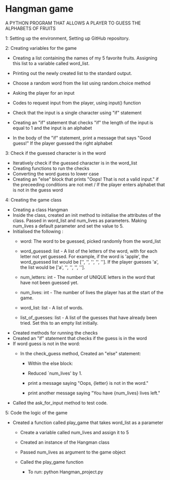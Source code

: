 # Hangman game

A PYTHON PROGRAM THAT ALLOWS A PLAYER TO GUESS THE ALPHABETS OF FRUITS

 1: Setting up the environment, Setting  up  GitHub repository.


 2: Creating variables for the game

  * Creating a list containing the names of my 5 favorite fruits. Assigning this list to a variable called word_list.
  * Printing out the newly created list to the standard output.

  * Choose a random word from the list using random.choice method
  * Asking the player for an input 
  * Codes to request input from the player, using input() function

  * Check that the input is a single character using "if" statement
  * Creating an "if" statement that checks "if" the length of the input is equal to 1 and the input is an alphabet
  * In the body of the "if" statement, print a message that says "Good guess!" If the player guessed the right alphabet
  

3: Check if the guessed character is in the word

  * Iteratively check if the guessed character is in the word_list
  * Creating functions to run the checks
  * Converting the word guess to lower case
  * Creating an "else" block that prints "Oops! That is not a valid input." if the preceeding conditions are not met /  If the player enters alphabet that is not in the guess word
  
  

4: Creating the game class
  
  * Creating a class Hangman
  * Inside the class, created an init method to initialise the attributes of the class. Passed in word_list and num_lives as parameters. Making num_lives a default parameter and set the value to 5.
  * Initialised the following : 
     * word: The word to be guessed, picked randomly from the word_list

     * word_guessed: list - A list of the letters of the word, with for each letter not yet guessed. For example, if the word is 'apple', the word_guessed list would be ['', '', '', '', '']. 
      If the player guesses    'a', the list would be ['a', '', '', '', ''].

     * num_letters: int - The number of UNIQUE letters in the word that have not been guessed yet.

     * num_lives: int - The number of lives the player has at the start of the game.

     * word_list: list - A list of words.

     * list_of_guesses: list - A list of the guesses that have already been tried. Set this to an empty list initially.
  * Created methods for running the checks
  * Created an "if" statement that checks if the guess is in the word
  * If word guess is not in the word:
    * In the check_guess method, Created an "else" statement:

      * Within the else block:

      * Reduced `num_lives' by 1.

      * print a message saying "Oops, {letter} is not in the word."

      * print another message saying "You have {num_lives} lives left."
  * Called the ask_for_input method to test code.

5: Code the logic of the game
  * Created a function called play_game that takes word_list as a parameter
    * Create a variable called num_lives and assign it to 5

    *  Created an instance of the Hangman class

    * Passed  num_lives as argument to the game object
    * Called the play_game function
       * To run: python Hangman_project.py 


